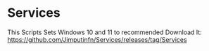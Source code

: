 # Services
This Scripts Sets Windows 10 and 11 to recommended 
Download It: https://github.com/Jimputinfn/Services/releases/tag/Services

